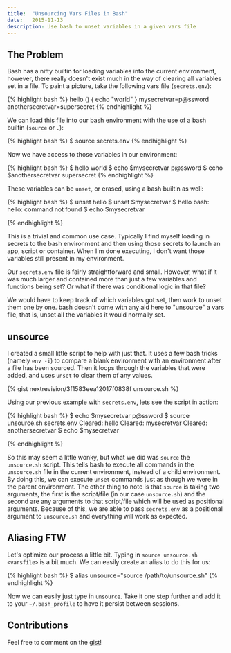 ```yaml
---
title:  "Unsourcing Vars Files in Bash"
date:   2015-11-13
description: Use bash to unset variables in a given vars file
---
```


## The Problem

Bash has a nifty builtin for loading variables into the current environment, however, there really doesn't exist much in the way of clearing all variables set in a file. To paint a picture, take the following vars file (`secrets.env`):

{% highlight bash %}
hello () {
  echo "world"
}
mysecretvar=p@ssword
anothersecretvar=supersecret
{% endhighlight %}

We can load this file into our bash environment with the use of a bash builtin (`source` or `.`):

{% highlight bash %}
$ source secrets.env
{% endhighlight %}

Now we have access to those variables in our environment:

{% highlight bash %}
$ hello
world
$ echo $mysecretvar
p@ssword
$ echo $anothersecretvar
supersecret
{% endhighlight %}

These variables can be `unset`, or erased, using a bash builtin as well:

{% highlight bash %}
$ unset hello
$ unset $mysecretvar
$ hello
bash: hello: command not found
$ echo $mysecretvar

{% endhighlight %}

This is a trivial and common use case. Typically I find myself loading in secrets to the bash environment and then using those secrets to launch an app, script or container. When I'm done executing, I don't want those variables still present in my environment.

Our `secrets.env` file is fairly straightforward and small. However, what if it was much larger and contained more than just a few variables and functions being set? Or what if there was conditional logic in that file?

We would have to keep track of which variables got set, then work to unset them one by one. bash doesn't come with any aid here to "unsource" a vars file, that is, unset all the variables it would normally set.

## unsource

I created a small little script to help with just that. It uses a few bash tricks (namely `env -i`) to compare a blank environment with an environment after a file has been sourced. Then it loops through the variables that were added, and uses `unset` to clear them of any values.

{% gist nextrevision/3f1583eea12017f0838f unsource.sh %}

Using our previous example with `secrets.env`, lets see the script in action:

{% highlight bash %}
$ echo $mysecretvar
p@ssword
$ source unsource.sh secrets.env
Cleared: hello
Cleared: mysecretvar
Cleared: anothersecretvar
$ echo $mysecretvar

{% endhighlight %}

So this may seem a little wonky, but what we did was `source` the `unsource.sh` script. This tells bash to execute all commands in the `unsource.sh` file in the current environment, instead of a child environment. By doing this, we can execute `unset` commands just as though we were in the parent environment. The other thing to note is that `source` is taking two arguments, the first is the script/file (in our case `unsource.sh`) and the second are any arguments to that script/file which will be used as positional arguments. Because of this, we are able to pass `secrets.env` as a positional argument to `unsource.sh` and everything will work as expected.

## Aliasing FTW

Let's optimize our process a little bit. Typing in `source unsource.sh <varsfile>` is a bit much. We can easily create an alias to do this for us:

{% highlight bash %}
$ alias unsource="source /path/to/unsource.sh"
{% endhighlight %}

Now we can easily just type in `unsource`. Take it one step further and add it to your `~/.bash_profile` to have it persist between sessions.

## Contributions

Feel free to comment on the [gist](https://gist.github.com/nextrevision/3f1583eea12017f0838f)!
